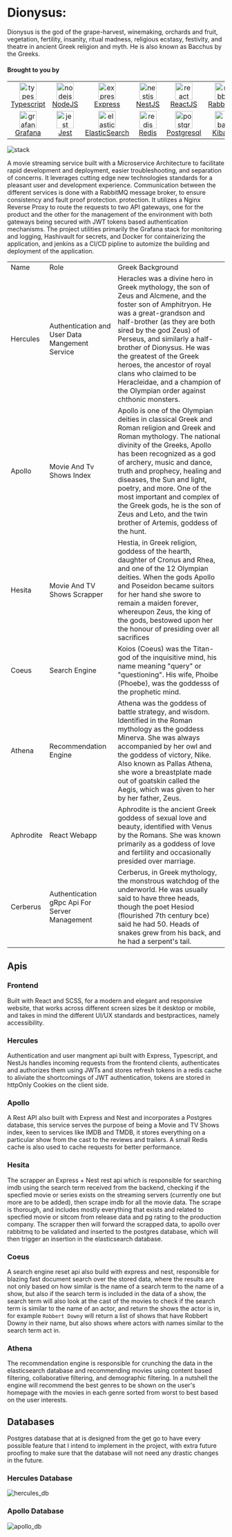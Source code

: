 # Dionysus:

Dionysus is the god of the grape-harvest, winemaking, orchards and fruit, vegetation, fertility, insanity, ritual
madness, religious ecstasy,
festivity, and theatre in ancient Greek religion and myth. He is also known as Bacchus by the Greeks.

#### Brought to you by

<table>
  <tr>
    <td align="center" width="110">
      <a href="https://www.typescriptlang.org/" target="_blank" rel="noreferrer"> 
        <img src="https://raw.githubusercontent.com/devicons/devicon/master/icons/typescript/typescript-original.svg" alt="typescript" width="40" height="40"/> 
        <br>
        Typescript
      </a>
    </td>
    <td align="center" width="110">
      <a href="https://nodejs.org" target="_blank" rel="noreferrer"> 
        <img src="https://raw.githubusercontent.com/devicons/devicon/master/icons/nodejs/nodejs-original-wordmark.svg" alt="nodejs" width="40" height="40"/> 
        <br>
        NodeJS
      </a> 
    </td>
    <td align="center" width="110">
      <a href="https://expressjs.com" target="_blank" rel="noreferrer"> 
        <img src="https://raw.githubusercontent.com/devicons/devicon/master/icons/express/express-original-wordmark.svg" alt="express" width="40" height="40"/>
        <br>
        Express
      </a> 
    </td>
    <td align="center" width="110">
      <a href="https://nestjs.com/" target="_blank" rel="noreferrer"> 
        <img src="https://raw.githubusercontent.com/devicons/devicon/master/icons/nestjs/nestjs-plain.svg" alt="nestjs" width="40" height="40"/> 
        <br>
        NestJS
      </a> 
    </td>
    <td align="center" width="110">
      <a href="https://reactjs.org/" target="_blank" rel="noreferrer"> 
        <img src="https://raw.githubusercontent.com/devicons/devicon/master/icons/react/react-original-wordmark.svg" alt="react" width="40" height="40"/> 
        <br>
        ReactJS
      </a> 
    </td>
    <td align="center" width="110">
        <a href="https://www.rabbitmq.com" target="_blank" rel="noreferrer"> 
        <img src="https://www.vectorlogo.zone/logos/rabbitmq/rabbitmq-icon.svg" alt="rabbitMQ" width="40" height="40"/> 
        <br>
        Rabbitmq
      </a> 
    </td>
    <td align="center" width="110">
      <a href="https://www.docker.com/" target="_blank" rel="noreferrer"> 
        <img src="https://raw.githubusercontent.com/devicons/devicon/master/icons/docker/docker-original-wordmark.svg" alt="docker" width="40" height="40"/> 
        <br>
        Docker
      </a> 
    </td>
    <td align="center" width="110">
      <a href="https://www.jenkins.io" target="_blank" rel="noreferrer"> 
        <img src="https://www.vectorlogo.zone/logos/jenkins/jenkins-icon.svg" alt="jenkins" width="40" height="40"/> 
        <br>
        Jenkins
      </a> 
    </td>
</tr>
<tr>
    <td align="center" width="110">
      <a href="https://grafana.com" target="_blank" rel="noreferrer"> 
        <img src="https://www.vectorlogo.zone/logos/grafana/grafana-icon.svg" alt="grafana" width="40" height="40"/> 
        <br>
        Grafana
      </a> 
    </td>
    <td align="center" width="110">
      <a href="https://jestjs.io" target="_blank" rel="noreferrer"> 
        <img src="https://www.vectorlogo.zone/logos/jestjsio/jestjsio-icon.svg" alt="jest" width="40" height="40"/> 
        <br>
        Jest
      </a> 
    </td>
<td align="center" width="110">
<a href="https://www.elastic.co" target="_blank" rel="noreferrer">
<img src="https://www.vectorlogo.zone/logos/elastic/elastic-icon.svg" alt="elasticsearch" width="40" height="40"/> 
<br>
ElasticSearch
</a> 
</td>
<td align="center" width="110">
<a href="https://redis.io" target="_blank" rel="noreferrer"> 
<img src="https://raw.githubusercontent.com/devicons/devicon/master/icons/redis/redis-original-wordmark.svg" alt="redis" width="40" height="40"/> 
<br>
Redis
</a>
</td>
<td align="center" width="110">
<a href="https://www.postgresql.org" target="_blank" rel="noreferrer"> 
<img src="https://raw.githubusercontent.com/devicons/devicon/master/icons/postgresql/postgresql-original-wordmark.svg" alt="postgresql" width="40" height="40"/> 
<br>
Postgresql
</a> 
</td>
<td align="center" width="110">
<a href="https://www.elastic.co/kibana" target="_blank" rel="noreferrer"> 
<img src="https://www.vectorlogo.zone/logos/elasticco_kibana/elasticco_kibana-icon.svg" alt="kibana" width="40" height="40"/> 
<br>
Kibana
</a> 
</td>
<td>
<a href="https://www.nginx.com" target="_blank" rel="noreferrer">
<img src="https://raw.githubusercontent.com/devicons/devicon/master/icons/nginx/nginx-original.svg" alt="nginx" width="40" height="40"/>
<br>
nginx
</a>
</td>
<td>
<a href="https://www.nx.dev" target="_blank" rel="noreferrer">
<img src="https://github.com/AbbasSrour/dionysus/blob/main/assets/nx.png" alt="nx" width="40" height="40"/>
<br>
nx
</a>
</td>
  </tr>
</table>

![stack](https://github.com/AbbasSrour/dionysus/blob/dev/assets/Dionysus.Stack.png)

A movie streaming service built with a Microservice Architecture to facilitate rapid development and deployment, easier
troubleshooting, and separation of concerns.
It leverages cutting edge new technologies standards for a pleasant user and development experience. Communication
between the different services is done with a RabbitMQ message broker, to ensure consistency and fault proof protection.
protection.
It utilizes a Nginx Reverse Proxy to route the requests to two API gateways, one for the product and the other for the
management of the environment with both gateways being secured with JWT tokens based authentication mechanisms. The
project utilities primarily the Grafana stack for monitoring and logging, Hashivault
for secrets, and Docker for containerizing the application, and jenkins as a CI/CD pipline to automize the building and
deployment of the application.

<table>
  <tr>
    <td>Name</td>
    <td>Role</td>
    <td>Greek Background</td>
  </tr>
  <tr>
    <td> Hercules </td>
    <td>Authentication and User Data Mangement Service</td>
    <td> 
        Heracles was a divine hero in Greek mythology, the son of Zeus and Alcmene, and the foster son of Amphitryon. 
        He was a great-grandson and half-brother (as they are both sired by the god Zeus) of Perseus, and similarly a 
        half-brother of Dionysus. He was the greatest of the Greek heroes, the ancestor of royal clans who claimed to be 
        Heracleidae, and a champion of the Olympian order against chthonic monsters. 
    </td>
  </tr>
  <tr>
    <td> Apollo </td>
    <td> Movie And Tv Shows Index </td>
    <td>
      Apollo is one of the Olympian deities in classical Greek and Roman religion and Greek and Roman mythology. 
      The national divinity of the Greeks, Apollo has been recognized as a god of archery, music and dance, truth 
      and prophecy, healing and diseases, the Sun and light, poetry, and more. One of the most important and complex 
      of the Greek gods, he is the son of Zeus and Leto, and the twin brother of Artemis, goddess of the hunt.
    </td>
  </tr>
  <tr>
    <td> Hesita </td>
    <td> Movie And TV Shows Scrapper</td>
    <td>
      Hestia, in Greek religion, goddess of the hearth, daughter of Cronus and Rhea, and one of the 12 Olympian deities. 
      When the gods Apollo and Poseidon became suitors for her hand she swore to remain a maiden forever, whereupon Zeus, 
      the king of the gods, bestowed upon her the honour of presiding over all sacrifices
    </td>
  </tr>
  <tr>
    <td> Coeus </td>
    <td> Search Engine </td>
    <td>
      Koios (Coeus) was the Titan-god of the inquisitive mind, his name meaning "query" or "questioning". 
      His wife, Phoibe (Phoebe), was the goddesss of the prophetic mind.
    </td>
  </tr>
  <tr>
    <td>Athena</td>
    <td> Recommendation Engine</td>
    <td>
      Athena was the goddess of battle strategy, and wisdom. Identified in the Roman mythology as the goddess Minerva. 
      She was always accompanied by her owl and the goddess of victory, Nike. Also known as Pallas Athena, she wore a 
      breastplate made out of goatskin called the Aegis, which was given to her by her father, Zeus.
    </td>
  </tr>
    <tr>
      <td> Aphrodite</td>
      <td> React Webapp</td>
      <td>
        Aphrodite is the ancient Greek goddess of sexual love and beauty, identified with Venus by the Romans. She was 
        known primarily as a goddess of love and fertility and occasionally presided over marriage.
      </td>
    </tr>
  <tr>
    <td>Cerberus</td>
    <td> Authentication gRpc Api For Server Management</td>
    <td>
      Cerberus, in Greek mythology, the monstrous watchdog of the underworld. He was usually said to have three heads, 
      though the poet Hesiod (flourished 7th century bce) said he had 50. Heads of snakes grew from his back, and he 
      had a serpent's tail.
    </td>
</tr>
</table>

## Apis

### Frontend

Built with React and SCSS, for a modern and elegant and responsive website, that works across different screen sizes be
it desktop or mobile, and takes in mind the different UI/UX standards and bestpractices, namely accessibility.

### Hercules

Authentication and user mangment api built with Express, Typescript, and NestJs handles incoming requests from the
frontend clients, authenticates and authorizes them using JWTs and stores refresh tokens in a redis cache to aliviate
the shortcomings of JWT authentication, tokens are stored in httpOnly Cookies on the client side.

### Apollo

A Rest API also built with Express and Nest and incorporates a Postgres database, this service serves the purpose of
being a Movie and TV Shows index, keen to services like IMDB and TMDB, it stores everything on a particular show from
the cast to the reviews and trailers. A small Redis cache is also used to cache requests for better performance.

### Hesita

The scrapper an Express + Nest rest api which is responsible for searching imdb using the search term received from the
backend,
checking if the specfied movie or series exists on the streaming servers (currently one but more are to be added), then
scrape imdb for all the movie data.
The scrape is thorough, and includes mostly everything that exists and related to specfied movie or sitcom from release
data and pg rating
to the production company. The scrapper then will forward the scrapped data, to apollo over rabbitmq to be validated and
inserted to the postgres database,
which will then trigger an insertion in the elasticsearch database.

### Coeus

A search engine reset api also build with express and nest, responsible for blazing fast document search over the stored
data, where the results are not only
based on how similar is the name of a search term to the name of a show, but also if the search term is included in the
data of a show, the search term will also
look at the cast of the movies to check if the search term is similar to the name of an actor, and return the shows the
actor is in, for example `Robbert Downy` will return a list of shows that have Robbert Downy in their name, but also
shows where actors with names similar to the search term act in.

### Athena

The recommendation engine is responsible for crunching the data in the elasticsearch database and recommending movies
using content based
filtering, collaborative filtering, and demographic filtering. In a nutshell the engine will recommend the best genres
to be shown on the
user's homepage with the movies in each genre sorted from worst to best based on the user interests.

## Databases

Postgres database that at is designed from the get go to have every possible feature that I intend to implement in the
project, with extra
future proofing to make sure that the database will not need any drastic changes in the future.

### Hercules Database

![hercules_db](https://github.com/AbbasSrour/dionysus/blob/dev/assets/dionysus.hercules.rm.png)

### Apollo Database

![apollo_db](https://github.com/AbbasSrour/dionysus/blob/dev/assets/dionysus.apollo.rm.png)
